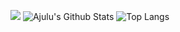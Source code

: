 ![](https://github.com/mxtarzan/mxtarzan/blob/master/dino.gif)
![Ajulu's Github Stats](https://github-readme-stats.vercel.app/api?username=mxtarzan&show_icons=true&theme=onedark&count_private=true)
![Top Langs](https://github-readme-stats.vercel.app/api/top-langs?username=mxtarzan&layout=compact&langs_count=8&theme=onedark)
